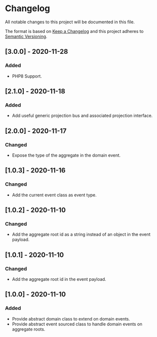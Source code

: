 # Changelog

All notable changes to this project will be documented in this file.

The format is based on [Keep a Changelog](http://keepachangelog.com/en/1.0.0/)
and this project adheres to [Semantic Versioning](http://semver.org/spec/v2.0.0.html).

## [3.0.0] - 2020-11-28
### Added
* PHP8 Support.

## [2.1.0] - 2020-11-18
### Added
* Add useful generic projection bus and associated projection interface.

## [2.0.0] - 2020-11-17
### Changed
* Expose the type of the aggregate in the domain event.

## [1.0.3] - 2020-11-16
### Changed
* Add the current event class as event type.

## [1.0.2] - 2020-11-10
### Changed
* Add the aggregate root id as a string instead of an object in the event payload.

## [1.0.1] - 2020-11-10
### Changed
* Add the aggregate root id in the event payload.

## [1.0.0] - 2020-11-10
### Added
* Provide abstract domain class to extend on domain events.
* Provide abstract event sourced class to handle domain events on aggregate roots.